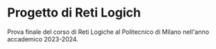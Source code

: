 # Progetto di Reti Logich
Prova finale del corso di Reti Logiche al Politecnico di Milano nell'anno accademico 2023-2024.
